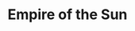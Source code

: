---
title: "Empire of the Sun"
hashtag: "empire-of-the-sun"
layout: hashtag
a:
  - band
from:
  - Australia
tags:
  - Band
---